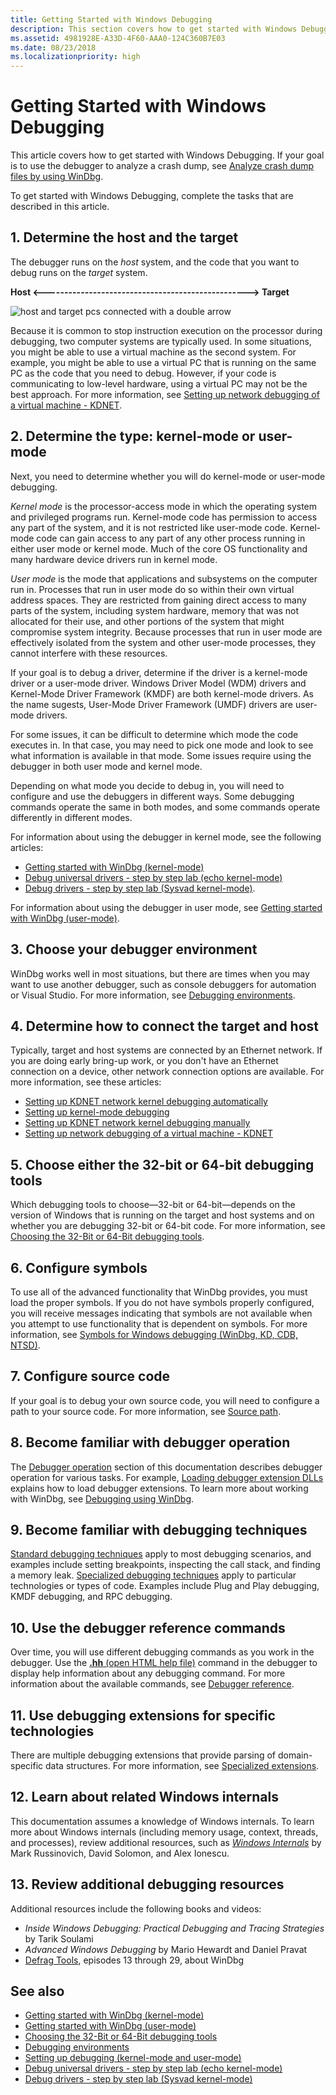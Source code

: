 ```yaml
---
title: Getting Started with Windows Debugging
description: This section covers how to get started with Windows Debugging. If your goal is to use the debugger to analyze a crash dump, see Crash dump analysis using the Windows debuggers (WinDbg).
ms.assetid: 4981928E-A33D-4F60-AAA0-124C360B7E03
ms.date: 08/23/2018
ms.localizationpriority: high 
---
```


# Getting Started with Windows Debugging


This article covers how to get started with Windows Debugging. If your goal is to use the debugger to analyze a crash dump, see [Analyze crash dump files by using WinDbg](crash-dump-files.md).

To get started with Windows Debugging, complete the tasks that are described in this article.

## 1. Determine the host and the target 

The debugger runs on the *host* system, and the code that you want to debug runs on the *target* system.

   **Host &lt;--------------------------------------------------&gt; Target**

![host and target pcs connected with a double arrow](images/targethost1.png)

Because it is common to stop instruction execution on the processor during debugging, two computer systems are typically used. In some situations, you might be able to use a virtual machine as the second system. For example, you might be able to use a virtual PC that is running on the same PC as the code that you need to debug. However, if your code is communicating to low-level hardware, using a virtual PC may not be the best approach. For more information, see [Setting up network debugging of a virtual machine - KDNET](setting-up-network-debugging-of-a-virtual-machine-host.md).

## 2. Determine the type: kernel-mode or user-mode

Next, you need to determine whether you will do kernel-mode or user-mode debugging.

*Kernel mode* is the processor-access mode in which the operating system and privileged programs run. Kernel-mode code has permission to access any part of the system, and it is not restricted like user-mode code. Kernel-mode code can gain access to any part of any other process running in either user mode or kernel mode. Much of the core OS functionality and many hardware device drivers run in kernel mode.

*User mode* is the mode that applications and subsystems on the computer run in. Processes that run in user mode do so within their own virtual address spaces. They are restricted from gaining direct access to many parts of the system, including system hardware, memory that was not allocated for their use, and other portions of the system that might compromise system integrity. Because processes that run in user mode are effectively isolated from the system and other user-mode processes, they cannot interfere with these resources.

If your goal is to debug a driver, determine if the driver is a kernel-mode driver or a user-mode driver. Windows Driver Model (WDM) drivers and Kernel-Mode Driver Framework (KMDF) are both kernel-mode drivers. As the name sugests, User-Mode Driver Framework (UMDF) drivers are user-mode drivers.

For some issues, it can be difficult to determine which mode the code executes in. In that case, you may need to pick one mode and look to see what information is available in that mode. Some issues require using the debugger in both user mode and kernel mode.

Depending on what mode you decide to debug in, you will need to configure and use the debuggers in different ways. Some debugging commands operate the same in both modes, and some commands operate differently in different modes.

For information about using the debugger in kernel mode, see the following articles:
   - [Getting started with WinDbg (kernel-mode)](getting-started-with-windbg--kernel-mode-.md) 
   - [Debug universal drivers - step by step lab (echo kernel-mode)](debug-universal-drivers---step-by-step-lab--echo-kernel-mode-.md) 
   - [Debug drivers - step by step lab (Sysvad kernel-mode)](debug-universal-drivers--kernel-mode-.md). 
    
For information about using the debugger in user mode, see [Getting started with WinDbg (user-mode)](getting-started-with-windbg.md).

## 3. Choose your debugger environment

WinDbg works well in most situations, but there are times when you may want to use another debugger, such as console debuggers for automation or Visual Studio. For more information, see [Debugging environments](debuggers-in-the-debugging-tools-for-windows-package.md).

## 4. Determine how to connect the target and host

Typically, target and host systems are connected by an Ethernet network. If you are doing early bring-up work, or you don't have an Ethernet connection on a device, other network connection options are available. For more information, see these articles:
   -   [Setting up KDNET network kernel debugging automatically](setting-up-a-network-debugging-connection-automatically.md)
   -   [Setting up kernel-mode debugging](setting-up-kernel-mode-debugging-in-windbg--cdb--or-ntsd.md)
   -   [Setting up KDNET network kernel debugging manually](setting-up-a-network-debugging-connection.md)
   -   [Setting up network debugging of a virtual machine - KDNET](setting-up-network-debugging-of-a-virtual-machine-host.md)

## 5. Choose either the 32-bit or 64-bit debugging tools

Which debugging tools to choose—32-bit or 64-bit—depends on the version of Windows that is running on the target and host systems and on whether you are debugging 32-bit or 64-bit code. For more information, see [Choosing the 32-Bit or 64-Bit debugging tools](choosing-a-32-bit-or-64-bit-debugger-package.md).

## 6. Configure symbols

To use all of the advanced functionality that WinDbg provides, you must load the proper symbols. If you do not have symbols properly configured, you will receive messages indicating that symbols are not available when you attempt to use functionality that is dependent on symbols. For more information, see [Symbols for Windows debugging (WinDbg, KD, CDB, NTSD)](symbols.md).

## 7. Configure source code

If your goal is to debug your own source code, you will need to configure a path to your source code. For more information, see [Source path](source-path.md).

## 8. Become familiar with debugger operation

The [Debugger operation](debugger-operation-win8.md) section of this documentation describes debugger operation for various tasks. For example, [Loading debugger extension DLLs](loading-debugger-extension-dlls.md) explains how to load debugger extensions. To learn more about working with WinDbg, see [Debugging using WinDbg](debugging-using-windbg.md).

## 9. Become familiar with debugging techniques

[Standard debugging techniques](standard-debugging-techniques.md) apply to most debugging scenarios, and examples include setting breakpoints, inspecting the call stack, and finding a memory leak. [Specialized debugging techniques](specialized-debugging-techniques.md) apply to particular technologies or types of code. Examples include Plug and Play debugging, KMDF debugging, and RPC debugging.

## 10. Use the debugger reference commands

Over time, you will use different debugging commands as you work in the debugger. Use the [**.hh** (open HTML help file)](-hh--open-html-help-file-.md) command in the debugger to display help information about any debugging command. For more information about the available commands, see [Debugger reference](debugger-reference.md).

## 11. Use debugging extensions for specific technologies

There are multiple debugging extensions that provide parsing of domain-specific data structures. For more information, see [Specialized extensions](specialized-extensions.md).

## 12. Learn about related Windows internals

This documentation assumes a knowledge of Windows internals. To learn more about Windows internals (including memory usage, context, threads, and processes), review additional resources, such as [*Windows Internals*](/sysinternals/resources/windows-internals) by Mark Russinovich, David Solomon, and Alex Ionescu.

## 13. Review additional debugging resources

Additional resources include the following books and videos:
-  *Inside Windows Debugging: Practical Debugging and Tracing Strategies* by Tarik Soulami
-   *Advanced Windows Debugging* by Mario Hewardt and Daniel Pravat
-   [Defrag Tools](https://channel9.msdn.com/Shows/Defrag-Tools), episodes 13 through 29, about WinDbg


## See also

-   [Getting started with WinDbg (kernel-mode)](getting-started-with-windbg--kernel-mode-.md)
-   [Getting started with WinDbg (user-mode)](getting-started-with-windbg.md)
-   [Choosing the 32-Bit or 64-Bit debugging tools](choosing-a-32-bit-or-64-bit-debugger-package.md)
-   [Debugging environments](debuggers-in-the-debugging-tools-for-windows-package.md)
-   [Setting up debugging (kernel-mode and user-mode)](getting-set-up-for-debugging.md)
-   [Debug universal drivers - step by step lab (echo kernel-mode)](debug-universal-drivers---step-by-step-lab--echo-kernel-mode-.md)
-   [Debug drivers - step by step lab (Sysvad kernel-mode)](debug-universal-drivers--kernel-mode-.md)